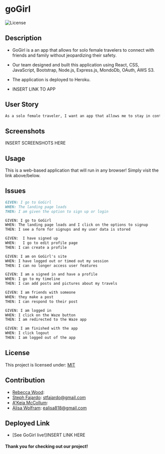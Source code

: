 # goGirl

![License](https://img.shields.io/badge/License-MIT-yellow)
## Description
* GoGirl is a an app that allows for solo female travelers to connect with friends and family without jeopardizing their safety.
* Our team designed and built this application using React, CSS, JavaScript, Bootstrap, Node.js, Express.js, MondoDb, OAuth, AWS S3.
* The application is deployed to Heroku. 

* INSERT LINK TO APP

## User Story

```md
As a solo female traveler, I want an app that allows me to stay in contact with friends and family without putting myself in danger.
```

## Screenshots

INSERT SCREENSHOTS HERE

## Usage

 This is a web-based application that will run in any browser! Simply visit the link above/below.

## Issues
```md
GIVEN: I go to GoGirl
WHEN: The landing page loads
THEN: I am given the option to sign up or login

GIVEN: I go to GoGirl
WHEN: The landing page loads and I click on the options to signup 
THEN: I see a form for signups and my user data is stored 

GIVEN:  I have signed up
WHEN:   I go to edit profile page
THEN: I can create a profile 

GIVEN: I am on GoGirl's site
WHEN: I have logged out or timed out my session
THEN: I can no longer access user features

GIVEN: I am a signed in and have a profile
WHEN: I go to my timeline
THEN: I can add posts and pictures about my travels

GIVEN: I am friends with someone
WHEN: they make a post 
THEN: I can respond to their post

GIVEN: I am logged in
WHEN: I click on the Waze button
THEN: I am redirected to the Waze app

GIVEN: I am finished with the app
WHEN: I click logout
THEN: I am logged out of the app
 ```

## License

This project is licensed under: [MIT](https://opensource.org/licenses/MIT)

## Contribution

* [Rebecca Wood](https://github.com/rwood022):
* [Steph Fajardo](https://github.com/stephtf): stfajardo@gmail.com
* [A'Keia McCollum](https://github.com/DrMcCollum5):
* [Alisa Wolfram](https://github.com/ealisa818): ealisa818@gmail.com
    
## Deployed Link

* [See GoGirl live!]INSERT LINK HERE
#### Thank you for checking out our project!
